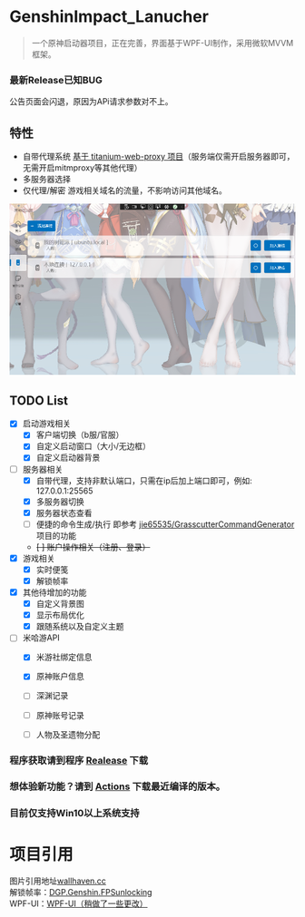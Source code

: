 # GenshinImpact_Lanucher
> 一个原神启动器项目，正在完善，界面基于WPF-UI制作，采用微软MVVM框架。

### 最新Release已知BUG
公告页面会闪退，原因为APi请求参数对不上。

## 特性

 + 自带代理系统 [基于 titanium-web-proxy 项目](https://github.com/justcoding121/titanium-web-proxy)（服务端仅需开启服务器即可，无需开启mitmproxy等其他代理）
 + 多服务器选择
 + 仅代理/解密 游戏相关域名的流量，不影响访问其他域名。

![](Preview/server.png)



## TODO List
  - [x] 启动游戏相关
    - [x] 客户端切换（b服/官服）
    - [x] 自定义启动窗口（大小/无边框）  
    - [x] 自定义启动器背景
  - [ ] 服务器相关
    - [x] 自带代理，支持非默认端口，只需在ip后加上端口即可，例如: 127.0.0.1:25565
    - [x] 多服务器切换
    - [x] 服务器状态查看
    - [ ] 便捷的命令生成/执行 即参考 [jie65535/GrasscutterCommandGenerator](https://github.com/jie65535/GrasscutterCommandGenerator) 项目的功能
    - ~~[ ] 账户操作相关（注册、登录）~~
  - [x] 游戏相关
    - [x] 实时便笺
    - [x] 解锁帧率
  - [x] 其他待增加的功能
    - [x] 自定义背景图
    - [x] 显示布局优化
    - [x] 跟随系统以及自定义主题
  - [ ] 米哈游API
    - [x] 米游社绑定信息
    - [x] 原神账户信息
    - [ ] 深渊记录
    - [ ] 原神账号记录
    - [ ] 人物及圣遗物分配


### 程序获取请到程序 [Realease](https://github.com/123456fsdaf/GenshinImpact_Lanucher/releases) 下载
### 想体验新功能？请到 [Actions](https://github.com/123456fsdaf/GenshinImpact_Lanucher/actions) 下载最近编译的版本。

### 目前仅支持Win10以上系统支持


# 项目引用
图片引用地址[wallhaven.cc](https://wallhaven.cc/w/3z9wv3)
<br/>
解锁帧率：[DGP.Genshin.FPSunlocking](https://github.com/DGP-Studio/DGP.Genshin.FPSUnlocking)
<br/>
WPF-UI：[WPF-UI（稍做了一些更改）](https://github.com/lepoco/wpfui)
